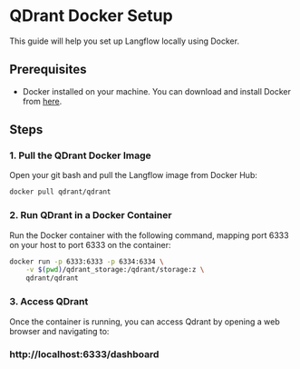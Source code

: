 # QDrant Docker Setup

This guide will help you set up Langflow locally using Docker. 

## Prerequisites

- Docker installed on your machine. You can download and install Docker from [here](https://www.docker.com/products/docker-desktop).

## Steps

### 1. Pull the QDrant Docker Image

Open your git bash and pull the Langflow image from Docker Hub:

```sh
docker pull qdrant/qdrant
```

### 2. Run QDrant in a Docker Container
Run the Docker container with the following command, mapping port 6333 on your host to port 6333 on the container:

```sh
docker run -p 6333:6333 -p 6334:6334 \
    -v $(pwd)/qdrant_storage:/qdrant/storage:z \
    qdrant/qdrant

```
### 3. Access QDrant

Once the container is running, you can access Qdrant by opening a web browser and navigating to:

### http://localhost:6333/dashboard
